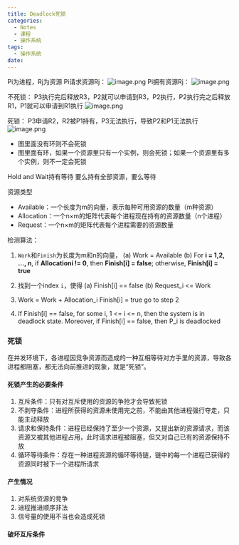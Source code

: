```yaml
---
title: Deadlock死锁
categories:
  - Notes
  - 课程
  - 操作系统
tags:
  - 操作系统
date:
---
```

Pi为进程，Rj为资源
Pi请求资源Rj：
![image.png](https://cdn.jsdelivr.net/gh/zhengyangWang1/image@main/img/20231025100217.png)
Pi拥有资源Rj：
![image.png](https://cdn.jsdelivr.net/gh/zhengyangWang1/image@main/img/20231025100233.png)

不死锁：
P3执行完后释放R3，P2就可以申请到R3，P2执行，P2执行完之后释放R1，P1就可以申请到R1执行
![image.png](https://cdn.jsdelivr.net/gh/zhengyangWang1/image@main/img/20231025100454.png)

死锁：
P3申请R2，R2被P1持有，P3无法执行，导致P2和P1无法执行
![image.png](https://cdn.jsdelivr.net/gh/zhengyangWang1/image@main/img/20231025100550.png)

- 图里面没有环则不会死锁
- 图里面有环，如果一个资源里只有一个实例，则会死锁；如果一个资源里有多个实例，则不一定会死锁

Hold and Wait持有等待
要么持有全部资源，要么等待

资源类型
- Available：一个长度为m的向量，表示每种可用资源的数量（m种资源）
- Allocation：一个n×m的矩阵代表每个进程现在持有的资源数量（n个进程）
- Request：一个n×m的矩阵代表每个进程需要的资源数量

检测算法：
1. `Work`和`Finish`为长度为m和n的向量，
	(a) Work = Available
	(b) For **i = 1,2, …, n**, 
			if **Allocationi != 0**, 
			then **Finish[i] = false**; 
			otherwise, **Finish[i] = true**
2. 找到一个index `i`，使得
	(a) Finish[i] == false 
	(b) Request_i <= Work

3. Work = Work + Allocation_i 
	Finish[i] = true 
	go to step 2

4. If Finish[i] == false, for some i, 1 <= i <= n, then the system is in deadlock state. Moreover, if Finish[i] == false, then P_i is deadlocked

### 死锁
在并发环境下，各进程因竞争资源而造成的一种互相等待对方手里的资源，导致各进程都阻塞，都无法向前推进的现象，就是“死锁”。
#### 死锁产生的必要条件
1. 互斥条件：只有对互斥使用的资源的争抢才会导致死锁
2. 不剥夺条件：进程所获得的资源未使用完之前，不能由其他进程强行夺走，只能主动释放
3. 请求和保持条件：进程已经保持了至少一个资源，又提出新的资源请求，而该资源又被其他进程占用，此时请求进程被阻塞，但又对自己已有的资源保持不放
4. 循环等待条件：存在一种进程资源的循环等待链，链中的每一个进程已获得的资源同时被下一个进程所请求

#### 产生情况
1. 对系统资源的竞争
2. 进程推进顺序非法
3. 信号量的使用不当也会造成死锁

#### 破坏互斥条件
